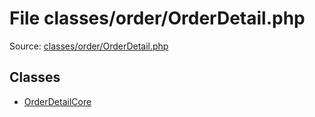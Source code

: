File classes/order/OrderDetail.php
=========

Source: [classes/order/OrderDetail.php](https://github.com/PrestaShop/PrestaShop/blob/1.6.1.1/classes/order/OrderDetail.php)


Classes
-------

* [OrderDetailCore](class.OrderDetailCore.md)

